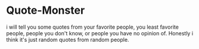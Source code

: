 # Quote-Monster
i will tell you some quotes from your favorite people, you least favorite people, people you don't know, or people you have no opinion of. Honestly i think it's just random quotes from random people.
